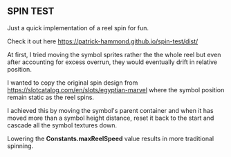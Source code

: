 ## SPIN TEST

Just a quick implementation of a reel spin for fun.

Check it out here https://patrick-hammond.github.io/spin-test/dist/

At first, I tried moving the symbol sprites rather the the whole reel but even after accounting for excess overrun, they would eventually drift in relative position.  

I wanted to copy the original spin design from https://slotcatalog.com/en/slots/egyptian-marvel where the symbol position remain static as the reel spins.  

I achieved this by moving the symbol's parent container and when it has moved more than a symbol height distance, reset it back to the start and cascade all the symbol textures down.  

Lowering the **Constants.maxReelSpeed** value results in more traditional spinning.

